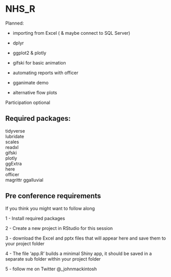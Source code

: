 # NHS_R


Planned:

- importing from Excel ( & maybe connect to SQL Server)

- dplyr

- ggplot2 & plotly

- gifski for basic animation

- automating reports with officer

- gganimate demo

- alternative flow plots 


Participation optional

## Required packages:


tidyverse  
lubridate  
scales  
readxl  
gifski  
plotly  
ggExtra  
here  
officer  
magrittr
ggalluvial



## Pre conference requirements


If you think you might want to follow along

1 - Install required packages

2 - Create a new project in RStudio for this session

3 - download the Excel and pptx files that will appear here and save them to your project folder  

4 - The  file ‘app.R’ builds a minimal Shiny app, it should be saved in a separate sub folder within your project folder

5 - follow me on Twitter @_johnmackintosh 
